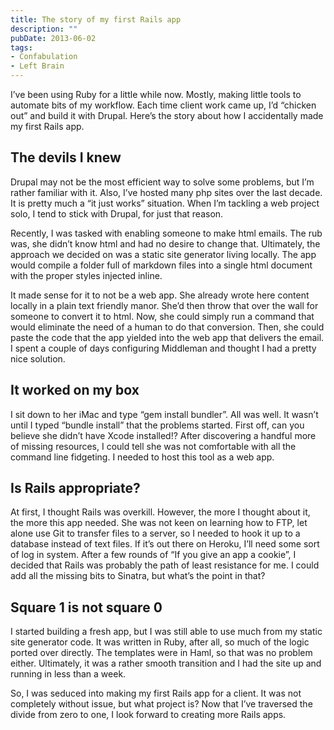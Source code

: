 ```yaml
---
title: The story of my first Rails app
description: ""
pubDate: 2013-06-02
tags:
- Confabulation
- Left Brain
---
```

I’ve been using Ruby for a little while now. Mostly, making little tools to automate bits of my workflow. Each time client work came up, I’d “chicken out” and build it with Drupal. Here’s the story about how I accidentally made my first Rails app. 

## The devils I knew
Drupal may not be the most efficient way to solve some problems, but I’m rather familiar with it. Also, I’ve hosted many php sites over the last decade. It is pretty much a “it just works” situation. When I’m tackling a web project solo, I tend to stick with Drupal, for just that reason.

Recently, I was tasked with enabling someone to make html emails. The rub was, she didn’t know html and had no desire to change that. Ultimately, the approach we decided on was a static site generator living locally. The app would compile a folder full of markdown files into a single html document with the proper styles injected inline. 

It made sense for it to not be a web app. She already wrote here content locally in a plain text friendly manor. She’d then throw that over the wall for someone to convert it to html. Now, she could simply run a command that would eliminate the need of a human to do that conversion. Then, she could paste the code that the app yielded into the web app that delivers the email. I spent a couple of days configuring Middleman and thought I had a pretty nice solution.

## It worked on my box
I sit down to her iMac and type “gem install bundler”. All was well. It wasn’t until I typed “bundle install” that the problems started. First off, can you believe she didn’t have Xcode installed!? After discovering a handful more of missing resources, I could tell she was not comfortable with all the command line fidgeting. I needed to host this tool as a web app. 

## Is Rails appropriate?
At first, I thought Rails was overkill. However, the more I thought about it, the more this app needed. She was not keen on learning how to FTP, let alone use Git to transfer files to a server, so I needed to hook it up to a database instead of text files. If it’s out there on Heroku, I’ll need some sort of log in system. After a few rounds of “If you give an app a cookie”, I decided that Rails was probably the path of least resistance for me. I could add all the missing bits to Sinatra, but what’s the point in that?

## Square 1 is not square 0
I started building a fresh app, but I was still able to use much from my static site generator code. It was written in Ruby, after all, so much of the logic ported over directly. The templates were in Haml, so that was no problem either. Ultimately, it was a rather smooth transition and I had the site up and running in less than a week.	

So, I was seduced into making my first Rails app for a client. It was not completely without issue, but what project is? Now that I’ve traversed the divide from zero to one, I look forward to creating more Rails apps.
